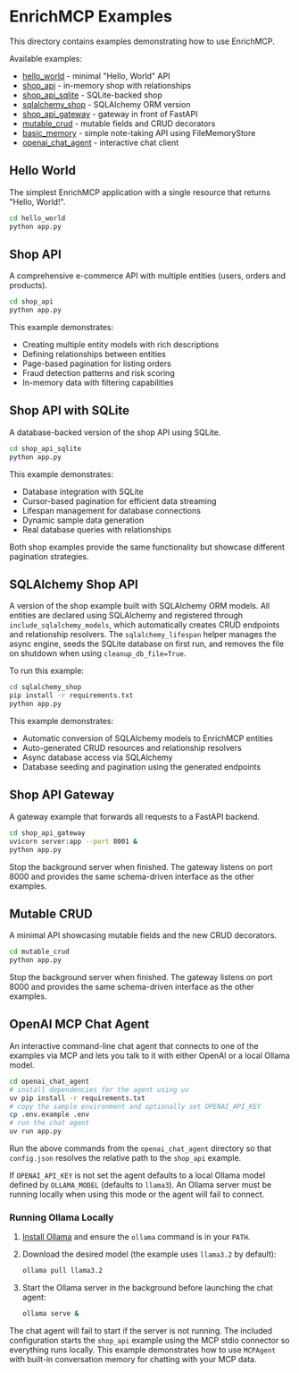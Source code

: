 # EnrichMCP Examples

This directory contains examples demonstrating how to use EnrichMCP.

Available examples:

- [hello_world](hello_world) - minimal "Hello, World" API
- [shop_api](shop_api) - in-memory shop with relationships
- [shop_api_sqlite](shop_api_sqlite) - SQLite-backed shop
- [sqlalchemy_shop](sqlalchemy_shop) - SQLAlchemy ORM version
- [shop_api_gateway](shop_api_gateway) - gateway in front of FastAPI
- [mutable_crud](mutable_crud) - mutable fields and CRUD decorators
- [basic_memory](basic_memory) - simple note-taking API using FileMemoryStore
- [openai_chat_agent](openai_chat_agent) - interactive chat client

## Hello World

The simplest EnrichMCP application with a single resource that returns "Hello, World!".

```bash
cd hello_world
python app.py
```

## Shop API

A comprehensive e-commerce API with multiple entities (users, orders and products).

```bash
cd shop_api
python app.py
```

This example demonstrates:
- Creating multiple entity models with rich descriptions
- Defining relationships between entities
- Page-based pagination for listing orders
- Fraud detection patterns and risk scoring
- In-memory data with filtering capabilities

## Shop API with SQLite

A database-backed version of the shop API using SQLite.

```bash
cd shop_api_sqlite
python app.py
```

This example demonstrates:
- Database integration with SQLite
- Cursor-based pagination for efficient data streaming
- Lifespan management for database connections
- Dynamic sample data generation
- Real database queries with relationships

Both shop examples provide the same functionality but showcase different pagination strategies.

## SQLAlchemy Shop API

A version of the shop example built with SQLAlchemy ORM models. All entities are
declared using SQLAlchemy and registered through `include_sqlalchemy_models`,
which automatically creates CRUD endpoints and relationship resolvers. The
`sqlalchemy_lifespan` helper manages the async engine, seeds the SQLite
database on first run, and removes the file on shutdown when using
`cleanup_db_file=True`.

To run this example:

```bash
cd sqlalchemy_shop
pip install -r requirements.txt
python app.py
```

This example demonstrates:
- Automatic conversion of SQLAlchemy models to EnrichMCP entities
- Auto-generated CRUD resources and relationship resolvers
- Async database access via SQLAlchemy
- Database seeding and pagination using the generated endpoints

## Shop API Gateway

A gateway example that forwards all requests to a FastAPI backend.

```bash
cd shop_api_gateway
uvicorn server:app --port 8001 &
python app.py
```

Stop the background server when finished. The gateway listens on port 8000 and
provides the same schema-driven interface as the other examples.

## Mutable CRUD

A minimal API showcasing mutable fields and the new CRUD decorators.

```bash
cd mutable_crud
python app.py
```

Stop the background server when finished. The gateway listens on port 8000 and provides the same schema-driven interface as the other examples.

## OpenAI MCP Chat Agent

An interactive command-line chat agent that connects to one of the examples
via MCP and lets you talk to it with either OpenAI or a local Ollama model.

```bash
cd openai_chat_agent
# install dependencies for the agent using uv
uv pip install -r requirements.txt
# copy the sample environment and optionally set OPENAI_API_KEY
cp .env.example .env
# run the chat agent
uv run app.py
```

Run the above commands from the `openai_chat_agent` directory so that
`config.json` resolves the relative path to the `shop_api` example.

If `OPENAI_API_KEY` is not set the agent defaults to a local Ollama model defined
by `OLLAMA_MODEL` (defaults to `llama3`).
An Ollama server must be running locally when using this mode or the
agent will fail to connect.

### Running Ollama Locally

1. [Install Ollama](https://ollama.com) and ensure the `ollama` command is in
   your `PATH`.
2. Download the desired model (the example uses `llama3.2` by default):

   ```bash
   ollama pull llama3.2
   ```

3. Start the Ollama server in the background before launching the chat agent:

   ```bash
   ollama serve &
   ```

The chat agent will fail to start if the server is not running.
The included configuration starts the `shop_api` example using the MCP
stdio connector so everything runs locally.
This example demonstrates how to use `MCPAgent` with built-in conversation
memory for chatting with your MCP data.
